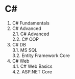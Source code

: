 # C# 
  1. C# Fundamentals
  2. C# Advanced<br/>
    2.1. C# Advanced<br/>
    2.2. C# OOP<br/>
  3. C# DB<br/>
    3.1. MS SQL<br/>
    3.2. Entity Framework Core<br/>
  4. C# Web<br/>
    4.1. C# Web Basics<br/>
    4.2. ASP.NET Core<br/>
